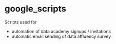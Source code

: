 # google_scripts

Scripts used for
* automation of data academy signups / invitations
* automatic email sending of data affluency survey

